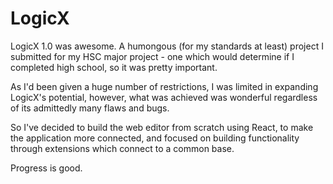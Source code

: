 # LogicX

LogicX 1.0 was awesome. A humongous (for my standards at least) project I submitted for my HSC major project - one which would determine if I completed high school, so it was pretty important. 

As I'd been given a huge number of restrictions, I was limited in expanding LogicX's potential, however, what was achieved was wonderful regardless of its admittedly many flaws and bugs.

So I've decided to build the web editor from scratch using React, to make the application more connected, and focused on building functionality through extensions which connect to a common base.

Progress is good.
